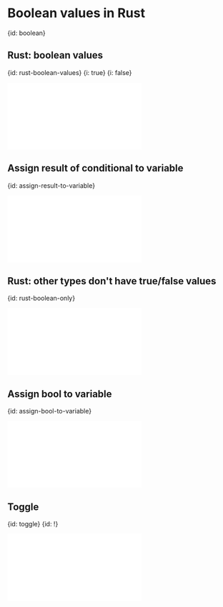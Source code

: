 # Boolean values in Rust
{id: boolean}


## Rust: boolean values
{id: rust-boolean-values}
{i: true}
{i: false}

![](examples/booleans/bool.rs)

## Assign result of conditional to variable
{id: assign-result-to-variable}

![](examples/booleans/assign_result_to_variable.rs)

## Rust: other types don't have true/false values
{id: rust-boolean-only}

![](examples/booleans/other.rs)

## Assign bool to variable
{id: assign-bool-to-variable}

![](examples/booleans/assign_bool.rs)

## Toggle
{id: toggle}
{id: !}

![](examples/booleans/toggle.rs)
